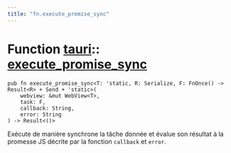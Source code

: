 ```yaml
---
title: "fn.execute_promise_sync"
---
```


# Function [tauri](/docs/api/rust/tauri/index.html)::​[execute_promise_sync](/docs/api/rust/tauri/)

    pub fn execute_promise_sync<T: 'static, R: Serialize, F: FnOnce() -> Result<R> + Send + 'static>(
        webview: &mut WebView<T>, 
        task: F, 
        callback: String, 
        error: String
    ) -> Result<()>

Exécute de manière synchrone la tâche donnée et évalue son résultat à la promesse JS décrite par la fonction `callback` et `error`.
